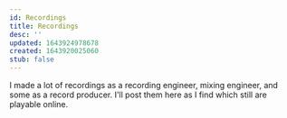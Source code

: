 ```yaml
---
id: Recordings
title: Recordings
desc: ''
updated: 1643924978678
created: 1643920025060
stub: false
---
```


I made a lot of recordings as a recording engineer, mixing engineer, and some as a record producer. I'll post them here as I find which still are playable online.
